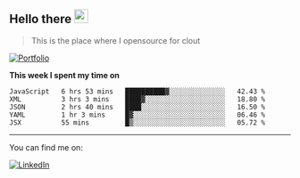 <h2>Hello there <img src="https://camo.githubusercontent.com/2019d90b5d6b109833b6e130852e36fce013bb14/68747470733a2f2f63756c746f667468657061727479706172726f742e636f6d2f706172726f74732f68642f6c6170746f705f706172726f742e676966" width="25px"></h2>

>This is the place where I opensource for clout

[![Portfolio](https://img.shields.io/badge/web-portfolio-black)](https://izqalan.github.io/?utm_source=github&utm_medium=social&utm_campaign=portfolio)

**This week I spent my time on**
<!--START_SECTION:waka-->
```text
JavaScript   6 hrs 53 mins   ██████████▓░░░░░░░░░░░░░░   42.43 % 
XML          3 hrs 3 mins    ████▓░░░░░░░░░░░░░░░░░░░░   18.80 % 
JSON         2 hrs 40 mins   ████░░░░░░░░░░░░░░░░░░░░░   16.50 % 
YAML         1 hr 3 mins     █▓░░░░░░░░░░░░░░░░░░░░░░░   06.46 % 
JSX          55 mins         █▒░░░░░░░░░░░░░░░░░░░░░░░   05.72 % 
```
<!--END_SECTION:waka-->
___

You can find me on:

[![LinkedIn](https://img.omvr.io/linkedin.svg)](https://www.linkedin.com/in/izqalan/)
